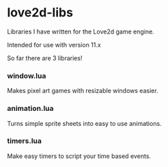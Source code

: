 # love2d-libs
Libraries I have written for the Love2d game engine.  

Intended for use with version 11.x  

So far there are 3 libraries!

### window.lua
Makes pixel art games with resizable windows easier.

### animation.lua
Turns simple sprite sheets into easy to use animations.

### timers.lua
Make easy timers to script your time based events.
